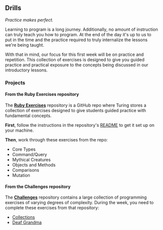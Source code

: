 ## Drills

_Practice makes perfect._

Learning to program is a long journey. Additionally, no amount of instruction can truly teach you how to program. At the end of the day it's up to us to put in the time and the practice required to truly internalize the lessons we're being taught.

With that in mind, our focus for this first week will be on practice and repetition. This collection of exercises is designed to give you guided practice and practical exposure to the concepts being discussed in our introductory lessons.

### Projects

#### From the Ruby Exercises repository

The **[Ruby Exercises](https://github.com/turingschool/ruby-exercises)** repository is a GitHub repo where Turing stores a collection of exercises designed to give students guided practice with fundamental concepts.

**First**, follow the instructions in the repository's [README](https://github.com/turingschool/ruby-exercises/blob/master/README.md) to get it set up on your machine.

**Then**, work through these exercises from the repo:

* Core Types
* Command/Query
* Mythical Creatures
* Objects and Methods
* Comparisons
* Mutation

#### From the Challenges repository

The **[Challenges](https://github.com/turingschool/challenges)** repository contains a large collection of programming exercises of varying degrees of complexity. During the week, you need to complete these exercises from that repository:

* [Collections](https://github.com/turingschool/challenges/blob/master/collections.markdown)
* [Deaf Grandma](https://github.com/turingschool/challenges/blob/master/deaf_grandma.markdown)

